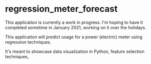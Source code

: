 # regression_meter_forecast

This application is currently a work in progress. I'm hoping to have it completed sometime in January 2021, working on it over the holidays.

This application will predict usage for a power (electric) meter using regression techniques.

It's meant to showcase data visualization in Python, feature selection techniques,
